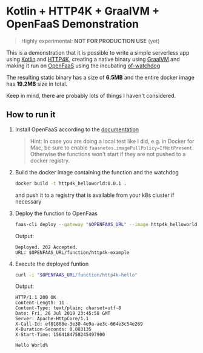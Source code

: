 # Kotlin + HTTP4K + GraalVM + OpenFaaS Demonstration

> Highly experimental: **NOT FOR PRODUCTION USE** (yet)

This is a demonstration that it is possible to write a simple serverless app
using [Kotlin](https://kotlinlang.org/) and [HTTP4K](https://www.http4k.org/), 
creating a native binary using [GraalVM](https://www.graalvm.org/) and making 
it run on [OpenFaaS](https://www.openfaas.com/) using the incubating 
[of-watchdog](https://github.com/openfaas-incubator/of-watchdog)

The resulting static binary has a size of **6.5MB** and the entire docker image 
has **19.2MB** size in total.

Keep in mind, there are probably lots of things I haven't considered.

## How to run it

1. Install OpenFaaS according to the [documentation](https://docs.openfaas.com/deployment/)
   > Hint: In case you are doing a local test like I did, e.g. in Docker for 
   > Mac, be sure to enable `faasnetes.imagePullPolicy=IfNotPresent`. Otherwise 
   > the functions won't start if they are not pushed to a docker registry.

2. Build the docker image containing the function and the watchdog
   ```sh
   docker build -t http4k_helloworld:0.0.1 .
   ```
   and push it to a registry that is available from your k8s cluster if necessary

3. Deploy the function to OpenFaas
   ```sh
   faas-cli deploy --gateway "$OPENFAAS_URL" --image http4k_helloworld:0.0.1 --name http4k-hello
   ```
   Output:
   ```
   Deployed. 202 Accepted.
   URL: $OPENFAAS_URL/function/http4k-example
   ```
4. Execute the deployed funtion
   ```sh
   curl -i "$OPENFAAS_URL/function/http4k-hello"
   ```
   Output:
   ```
   HTTP/1.1 200 OK
   Content-Length: 11
   Content-Type: text/plain; charset=utf-8
   Date: Fri, 26 Jul 2019 23:45:58 GMT
   Server: Apache-HttpCore/1.1
   X-Call-Id: ef81808e-3e30-4e9a-ae3c-664e3c54e269
   X-Duration-Seconds: 0.003135
   X-Start-Time: 1564184758245497900

   Hello World%
   ```
